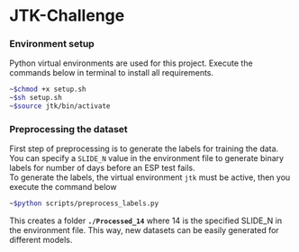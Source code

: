 # JTK-Challenge

### Environment setup
Python virtual environments are used for this project. Execute the commands below in terminal to install all requirements.
```bash
~$chmod +x setup.sh
~$sh setup.sh
~$source jtk/bin/activate
```

### Preprocessing the dataset
First step of preprocessing is to generate the labels for training the data. You can specify a `SLIDE_N` value in the environment file to generate binary labels for number of days before an ESP test fails. <br>
To generate the labels, the virtual environment `jtk` must be active, then you execute the command below
```bash
~$python scripts/preprocess_labels.py
```
This creates a folder **`./Processed_14`** where 14 is the specified SLIDE_N in the environment file. This way, new datasets can be easily generated for different models.